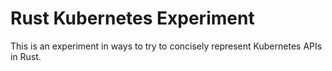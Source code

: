 # Rust Kubernetes Experiment

This is an experiment in ways to try to concisely represent Kubernetes APIs in
Rust.

